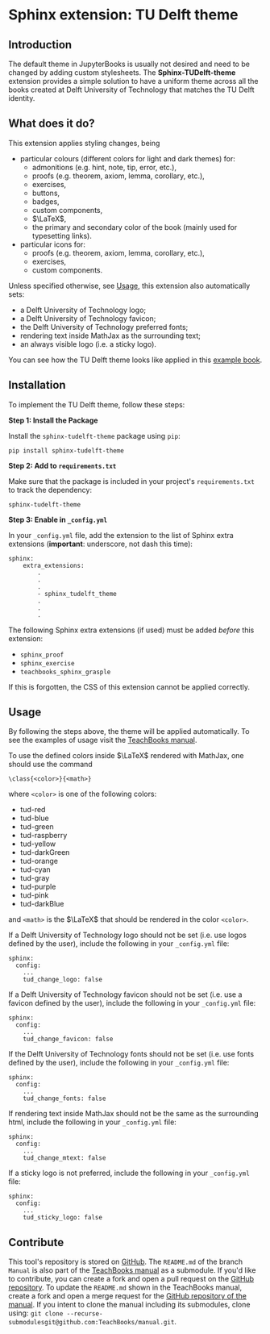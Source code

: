 # Sphinx extension: TU Delft theme 

## Introduction

The default theme in JupyterBooks is usually not desired and need to be changed by adding custom stylesheets. The **Sphinx-TUDelft-theme** extension provides a simple solution to have a uniform theme across all the books created at Delft University of Technology that matches the TU Delft identity.

## What does it do?

This extension applies styling changes, being

- particular colours (different colors for light and dark themes) for:
    - admonitions (e.g. hint, note, tip, error, etc.),
    - proofs (e.g. theorem, axiom, lemma, corollary, etc.),
    - exercises,
    - buttons,
    - badges,
    - custom components,
    - $\LaTeX$,
    - the primary and secondary color of the book (mainly used for typesetting links).
- particular icons for:
    - proofs (e.g. theorem, axiom, lemma, corollary, etc.),
    - exercises,
    - custom components.

Unless specified otherwise, see [Usage](#usage), this extension also automatically sets:

- a Delft University of Technology logo;
- a Delft University of Technology favicon;
- the Delft University of Technology preferred fonts;
- rendering text inside MathJax as the surrounding text;
- an always visible logo (i.e. a sticky logo).

You can see how the TU Delft theme looks like applied in this [example book](http://teachbooks.io/TU-Delft-Theme-Example/).

## Installation
To implement the TU Delft theme, follow these steps:

**Step 1: Install the Package**

Install the `sphinx-tudelft-theme` package using `pip`:
```
pip install sphinx-tudelft-theme
```

**Step 2: Add to `requirements.txt`**

Make sure that the package is included in your project's `requirements.txt` to track the dependency:
```
sphinx-tudelft-theme
```

**Step 3: Enable in `_config.yml`**

In your `_config.yml` file, add the extension to the list of Sphinx extra extensions (**important**: underscore, not dash this time):
```
sphinx: 
    extra_extensions:
        .
        .
        .
        - sphinx_tudelft_theme
        .
        .
        .
```

The following Sphinx extra extensions (if used) must be added _before_ this extension:

- `sphinx_proof`
- `sphinx_exercise`
- `teachbooks_sphinx_grasple`

If this is forgotten, the CSS of this extension cannot be applied correctly.

## Usage

By following the steps above, the theme will be applied automatically. To see the examples of usage visit the [TeachBooks manual](https://teachbooks.io/manual/intro.html).

To use the defined colors inside $\LaTeX$ rendered with MathJax, one should use the command
```
\class{<color>}{<math>}
```
where `<color>` is one of the following colors:

- tud-red
- tud-blue
- tud-green
- tud-raspberry
- tud-yellow
- tud-darkGreen
- tud-orange
- tud-cyan
- tud-gray
- tud-purple
- tud-pink
- tud-darkBlue

and `<math>` is the $\LaTeX$ that should be rendered in the color `<color>`.

If a Delft University of Technology logo should not be set (i.e. use logos defined by the user), include the following in your `_config.yml` file:
```
sphinx:
  config:
    ...
    tud_change_logo: false
```

If a Delft University of Technology favicon should not be set (i.e. use a favicon defined by the user), include the following in your `_config.yml` file:
```
sphinx:
  config:
    ...
    tud_change_favicon: false
```

If the Delft University of Technology fonts should not be set (i.e. use fonts defined by the user), include the following in your `_config.yml` file:
```
sphinx:
  config:
    ...
    tud_change_fonts: false
```

If rendering text inside MathJax should not be the same as the surrounding html, include the following in your `_config.yml` file:
```
sphinx:
  config:
    ...
    tud_change_mtext: false
```

If a sticky logo is not preferred, include the following in your `_config.yml` file:
```
sphinx:
  config:
    ...
    tud_sticky_logo: false
```


## Contribute
This tool's repository is stored on [GitHub](https://github.com/TeachBooks/Sphinx-TUDelft-theme). The `README.md` of the branch `Manual` is also part of the [TeachBooks manual](https://teachbooks.io/manual/intro.html) as a submodule. If you'd like to contribute, you can create a fork and open a pull request on the [GitHub repository](https://github.com/TeachBooks/Sphinx-TUDelft-theme). To update the `README.md` shown in the TeachBooks manual, create a fork and open a merge request for the [GitHub repository of the manual](https://github.com/TeachBooks/manual). If you intent to clone the manual including its submodules, clone using: `git clone --recurse-submodulesgit@github.com:TeachBooks/manual.git`.
